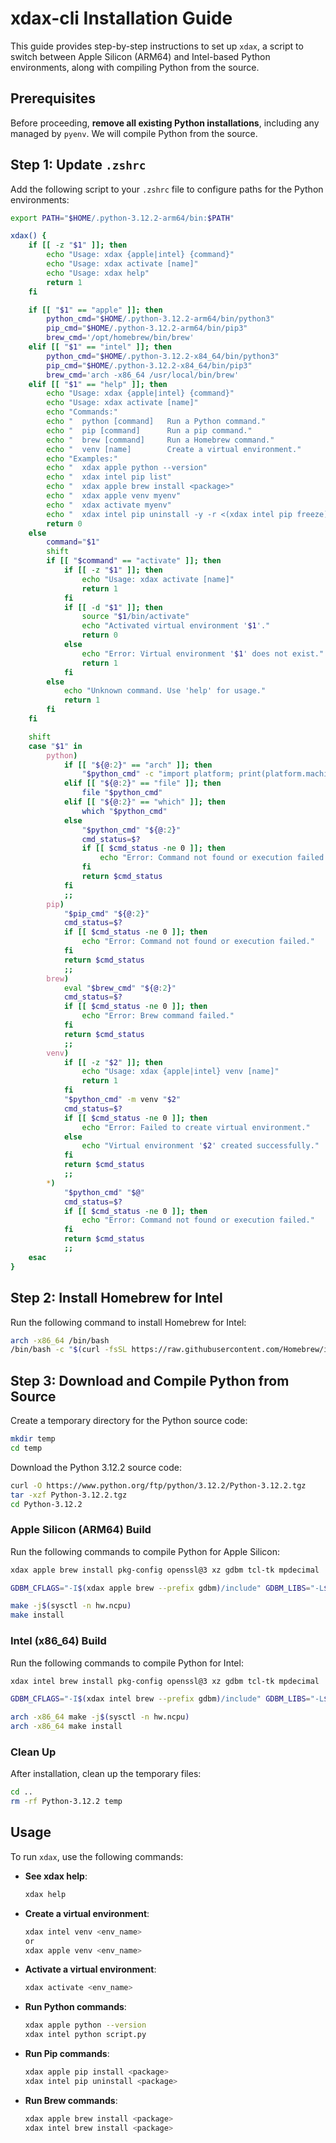 
# xdax-cli Installation Guide

This guide provides step-by-step instructions to set up `xdax`, a script to switch between Apple Silicon (ARM64) and Intel-based Python environments, along with compiling Python from the source.

## Prerequisites

Before proceeding, **remove all existing Python installations**, including any managed by `pyenv`. We will compile Python from the source.

## Step 1: Update `.zshrc`

Add the following script to your `.zshrc` file to configure paths for the Python environments:

```bash
export PATH="$HOME/.python-3.12.2-arm64/bin:$PATH"

xdax() {
    if [[ -z "$1" ]]; then
        echo "Usage: xdax {apple|intel} {command}"
        echo "Usage: xdax activate [name]"
        echo "Usage: xdax help"
        return 1
    fi

    if [[ "$1" == "apple" ]]; then
        python_cmd="$HOME/.python-3.12.2-arm64/bin/python3"
        pip_cmd="$HOME/.python-3.12.2-arm64/bin/pip3"
        brew_cmd='/opt/homebrew/bin/brew'
    elif [[ "$1" == "intel" ]]; then
        python_cmd="$HOME/.python-3.12.2-x84_64/bin/python3"
        pip_cmd="$HOME/.python-3.12.2-x84_64/bin/pip3"
        brew_cmd='arch -x86_64 /usr/local/bin/brew'
    elif [[ "$1" == "help" ]]; then
        echo "Usage: xdax {apple|intel} {command}"
        echo "Usage: xdax activate [name]"
        echo "Commands:"
        echo "  python [command]   Run a Python command."
        echo "  pip [command]      Run a pip command."
        echo "  brew [command]     Run a Homebrew command."
        echo "  venv [name]        Create a virtual environment."
        echo "Examples:"
        echo "  xdax apple python --version"
        echo "  xdax intel pip list"
        echo "  xdax apple brew install <package>"
        echo "  xdax apple venv myenv"
        echo "  xdax activate myenv"
        echo "  xdax intel pip uninstall -y -r <(xdax intel pip freeze)"
        return 0
    else
        command="$1"
        shift
        if [[ "$command" == "activate" ]]; then
            if [[ -z "$1" ]]; then
                echo "Usage: xdax activate [name]"
                return 1
            fi
            if [[ -d "$1" ]]; then
                source "$1/bin/activate"
                echo "Activated virtual environment '$1'."
                return 0
            else
                echo "Error: Virtual environment '$1' does not exist."
                return 1
            fi
        else
            echo "Unknown command. Use 'help' for usage."
            return 1
        fi
    fi

    shift
    case "$1" in
        python)
            if [[ "${@:2}" == "arch" ]]; then
                "$python_cmd" -c "import platform; print(platform.machine())"
            elif [[ "${@:2}" == "file" ]]; then
                file "$python_cmd"
            elif [[ "${@:2}" == "which" ]]; then
                which "$python_cmd"
            else
                "$python_cmd" "${@:2}"
                cmd_status=$?
                if [[ $cmd_status -ne 0 ]]; then
                    echo "Error: Command not found or execution failed."
                fi
                return $cmd_status
            fi
            ;;
        pip)
            "$pip_cmd" "${@:2}"
            cmd_status=$?
            if [[ $cmd_status -ne 0 ]]; then
                echo "Error: Command not found or execution failed."
            fi
            return $cmd_status
            ;;
        brew)
            eval "$brew_cmd" "${@:2}"
            cmd_status=$?
            if [[ $cmd_status -ne 0 ]]; then
                echo "Error: Brew command failed."
            fi
            return $cmd_status
            ;;
        venv)
            if [[ -z "$2" ]]; then
                echo "Usage: xdax {apple|intel} venv [name]"
                return 1
            fi
            "$python_cmd" -m venv "$2"
            cmd_status=$?
            if [[ $cmd_status -ne 0 ]]; then
                echo "Error: Failed to create virtual environment."
            else
                echo "Virtual environment '$2' created successfully."
            fi
            return $cmd_status
            ;;
        *)
            "$python_cmd" "$@"
            cmd_status=$?
            if [[ $cmd_status -ne 0 ]]; then
                echo "Error: Command not found or execution failed."
            fi
            return $cmd_status
            ;;
    esac
}
```

## Step 2: Install Homebrew for Intel

Run the following command to install Homebrew for Intel:

```bash
arch -x86_64 /bin/bash
/bin/bash -c "$(curl -fsSL https://raw.githubusercontent.com/Homebrew/install/HEAD/install.sh)"
```

## Step 3: Download and Compile Python from Source

Create a temporary directory for the Python source code:

```bash
mkdir temp
cd temp
```

Download the Python 3.12.2 source code:

```bash
curl -O https://www.python.org/ftp/python/3.12.2/Python-3.12.2.tgz
tar -xzf Python-3.12.2.tgz
cd Python-3.12.2
```

### Apple Silicon (ARM64) Build

Run the following commands to compile Python for Apple Silicon:

```bash
xdax apple brew install pkg-config openssl@3 xz gdbm tcl-tk mpdecimal

GDBM_CFLAGS="-I$(xdax apple brew --prefix gdbm)/include" GDBM_LIBS="-L$(xdax apple brew --prefix gdbm)/lib -lgdbm" ./configure --prefix=$HOME/.python-3.12.2-arm64   --enable-optimizations   --enable-shared   --with-openssl="$(xdax apple brew --prefix openssl@3)"

make -j$(sysctl -n hw.ncpu)
make install
```

### Intel (x86_64) Build

Run the following commands to compile Python for Intel:

```bash
xdax intel brew install pkg-config openssl@3 xz gdbm tcl-tk mpdecimal

GDBM_CFLAGS="-I$(xdax intel brew --prefix gdbm)/include" GDBM_LIBS="-L$(xdax intel brew --prefix gdbm)/lib -lgdbm" arch -x86_64 ./configure --prefix=$HOME/.python-3.12.2-x84_64   --enable-optimizations   --enable-shared   --with-openssl="$(xdax intel brew --prefix openssl@3)"

arch -x86_64 make -j$(sysctl -n hw.ncpu)
arch -x86_64 make install
```

### Clean Up

After installation, clean up the temporary files:

```bash
cd ..
rm -rf Python-3.12.2 temp
```

## Usage

To run `xdax`, use the following commands:

- **See xdax help**: 
  ```bash
  xdax help
  ```

- **Create a virtual environment**: 
  ```bash
  xdax intel venv <env_name>
  or
  xdax apple venv <env_name>
  ```

- **Activate a virtual environment**: 
  ```bash
  xdax activate <env_name>
  ```
  
- **Run Python commands**: 
  ```bash
  xdax apple python --version
  xdax intel python script.py
  ```
  
- **Run Pip commands**:
  ```bash
  xdax apple pip install <package>
  xdax intel pip uninstall <package>
  ```

- **Run Brew commands**:
  ```bash
  xdax apple brew install <package>
  xdax intel brew install <package>
  ```
